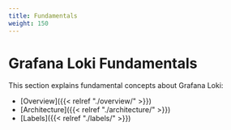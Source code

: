 ```yaml
---
title: Fundamentals
weight: 150
---
```

# Grafana Loki Fundamentals

This section explains fundamental concepts about Grafana Loki:

- [Overview]({{< relref "./overview/" >}})
- [Architecture]({{< relref "./architecture/" >}})
- [Labels]({{< relref "./labels/" >}})

